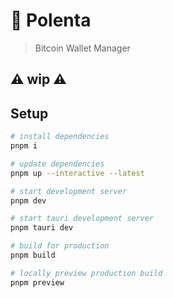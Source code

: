 # 🌽 Polenta 

> Bitcoin Wallet Manager


## ⚠️ wip ⚠️ 


## Setup

```bash
# install dependencies
pnpm i

# update dependencies
pnpm up --interactive --latest

# start development server
pnpm dev

# start tauri development server
pnpm tauri dev

# build for production
pnpm build

# locally preview production build
pnpm preview
```
